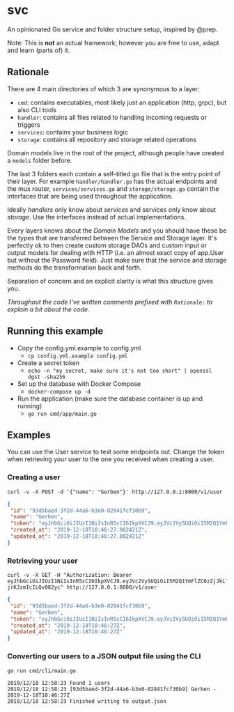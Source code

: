 # svc

An opinionated Go service and folder structure setup, inspired by @prep.

Note: This is **not** an actual framework; however you are free to use, adapt and learn (parts of) it.

## Rationale

There are 4 main directories of which 3 are synonymous to a layer:
- `cmd`: contains executables, most likely just an application (http, grpc), but also CLI tools
- `handler`: contains all files related to handling incoming requests or triggers
- `services`: contains your business logic
- `storage`: contains all repository and storage related operations

Domain models live in the root of the project, although people have created a `models` folder
before.

The last 3 folders each contain a self-titled go file that is the entry point of their layer.
For example `handler/handler.go` has the actual endpoints and the mux router, 
`services/services.go` and `storage/storage.go` contain the interfaces that are being used
throughout the application.

Ideally *handlers* only know about *services* and services only know about *storage*.
Use the interfaces instead of actual implementations.

Every layers knows about the *Domain Models* and you should have these be the types that are
transferred between the Service and Storage layer. It's perfectly ok to then create custom
storage DAOs and custom input or output models for dealing with HTTP (i.e. an almost exact 
copy of app.User but without the Password field). Just make sure that the service and storage 
methods do the transformation back and forth.

Separation of concern and an explicit clarity is what this structure gives you.

_Throughout the code I've written comments prefixed with `Rationale:` to explain a bit about the code._

## Running this example

- Copy the config.yml.example to config.yml
    - `cp config.yml.example config.yml`
- Create a secret token
    - `echo -n "my secret, make sure it's not too short" | openssl dgst -sha256`
- Set up the database with Docker Compose
    - `docker-compose up -d`
- Run the application (make sure the database container is up and running)
    - `go run cmd/app/main.go`

## Examples

You can use the User service to test some endpoints out.
Change the token when retrieving your user to the one you received when creating a user.

### Creating a user

```shell script
curl -v -X POST -d '{"name": "Gerben"}' http://127.0.0.1:8000/v1/user
```

```json
{
 "id": "93d5baed-3f2d-44a6-b3e0-02841fcf30b9",
 "name": "Gerben",
 "token": "eyJhbGciOiJIUzI1NiIsInR5cCI6IkpXVCJ9.eyJVc2VySUQiOiI5M2Q1YmFlZC0zZjJkLTQ0YTYtYjNlMC0wMjg0MWZjZjMwYjkiLCJuYmYiOjE1NzY2NjU5ODd9.UtIQNBpLBCRVH65LriP9uqKds-jrKJzmIcILQv082yc",
 "created_at": "2019-12-18T10:46:27.002421Z",
 "updated_at": "2019-12-18T10:46:27.002421Z"
}
```


### Retrieving your user 
```shell script
curl -v -X GET -H "Authorization: Bearer eyJhbGciOiJIUzI1NiIsInR5cCI6IkpXVCJ9.eyJVc2VySUQiOiI5M2Q1YmFlZC0zZjJkLTQ0YTYtYjNlMC0wMjg0MWZjZjMwYjkiLCJuYmYiOjE1NzY2NjU5ODd9.UtIQNBpLBCRVH65LriP9uqKds-jrKJzmIcILQv082yc" http://127.0.0.1:8000/v1/user
```

```json
{
 "id": "93d5baed-3f2d-44a6-b3e0-02841fcf30b9",
 "name": "Gerben",
 "token": "eyJhbGciOiJIUzI1NiIsInR5cCI6IkpXVCJ9.eyJVc2VySUQiOiI5M2Q1YmFlZC0zZjJkLTQ0YTYtYjNlMC0wMjg0MWZjZjMwYjkiLCJuYmYiOjE1NzY2NjU5ODd9.UtIQNBpLBCRVH65LriP9uqKds-jrKJzmIcILQv082yc",
 "created_at": "2019-12-18T10:46:27Z",
 "updated_at": "2019-12-18T10:46:27Z"
}
```

### Converting our users to a JSON output file using the CLI
```shell script
go run cmd/cli/main.go
```

```
2019/12/18 12:58:23 Found 1 users
2019/12/18 12:58:23 [93d5baed-3f2d-44a6-b3e0-02841fcf30b9] Gerben - 2019-12-18T10:46:27Z
2019/12/18 12:58:23 Finished writing to output.json
```